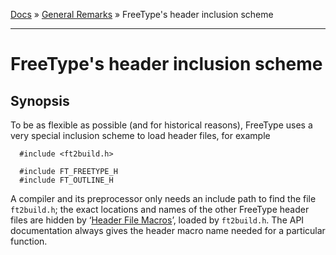 [Docs](ft2-index.md) &raquo; [General Remarks](ft2-toc.md#general-remarks) &raquo; FreeType's header inclusion scheme

-------------------------------

# FreeType's header inclusion scheme

## Synopsis

To be as flexible as possible (and for historical reasons), FreeType uses a very special inclusion scheme to load header files, for example
```
  #include <ft2build.h>

  #include FT_FREETYPE_H
  #include FT_OUTLINE_H
```

A compiler and its preprocessor only needs an include path to find the file `ft2build.h`; the exact locations and names of the other FreeType header files are hidden by &lsquo;<a href="../ft2-header_file_macros/#header_file_macros">Header File Macros</a>&rsquo;, loaded by `ft2build.h`. The API documentation always gives the header macro name needed for a particular function.

